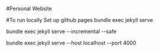 #Personal Website

#To run locally
Set up github pages
bundle exec jekyll serve

bundle exec jekyll serve --incremental --safe

bundle exec jekyll serve --host localhost --port 4000